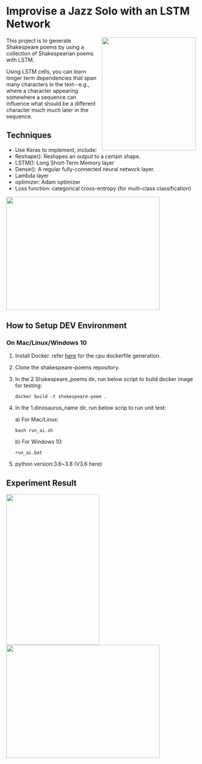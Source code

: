 # Improvise a Jazz Solo with an LSTM Network
<img align='right' src="docs/1.shakespeare.jpg" height="300" width="250" >
This project is to generate Shakespeare poems by using a collection of Shakespearian poems with LSTM. 

Using LSTM cells, you can learn longer term dependencies that span many characters in the text--e.g., where a character appearing somewhere a sequence can influence what should be a different character much much later in the sequence.

## Techniques
* Use Keras to implement, include:
* Reshape(): Reshapes an output to a certain shape.
* LSTM(): Long Short-Term Memory layer
* Dense(): A regular fully-connected neural network layer.
* Lambda layer
* optimizer: Adam optimizer
* Loss function: categorical cross-entropy (for multi-class classification)

<img align='middle' src="docs/8.rnn.png" width="90%" height="300">


## How to Setup DEV Environment
### On Mac/Linux/Windows 10
1. Install Docker. refer [here](https://github.com/tensorflow/tensorflow/blob/master/tensorflow/tools/dockerfiles/dockerfiles/cpu.Dockerfile) for the cpu dockerfile generation.
2. Clone the shakespeare-poems repository.
3. In the 2.Shakespeare_poems dir, run below script to build docker image for testing:
    ```
    docker build -t shakespeare-poem .
    ```
4. In the 1.dinosaurus_name dir, run below scrip to run unit test:

    a) For Mac/Linux:
    ```
    bash run_ai.sh
    ```
    b) For Windows 10: 
    ```
    run_ai.bat
    ```
5. python version:3.6~3.8 (V3.6 here)
## Experiment Result
<img align='middle' src="docs/6.result.jpg" height="400" width="70%" >

<img align='middle' src="docs/2._result2.gif" height="300" width="90%" >
